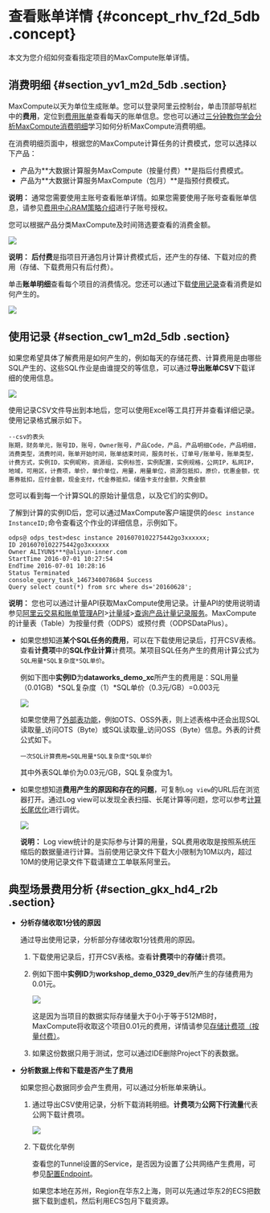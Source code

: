 # 查看账单详情 {#concept_rhv_f2d_5db .concept}

本文为您介绍如何查看指定项目的MaxCompute账单详情。

## 消费明细 {#section_yv1_m2d_5db .section}

MaxCompute以天为单位生成账单。您可以登录阿里云控制台，单击顶部导航栏中的**费用**，定位到[费用账单](https://usercenter2.aliyun.com/finance/expense-report/overview)查看每天的账单信息。您也可以通过[三分钟教你学会分析MaxCompute消费明细](https://yq.aliyun.com/articles/253504)学习如何分析MaxCompute消费明细。

在消费明细页面中，根据您的MaxCompute计算任务的计费模式，您可以选择以下产品：

-   产品为**大数据计算服务MaxCompute（按量付费）**是指后付费模式。
-   产品为**大数据计算服务MaxCompute（包月）**是指预付费模式。

**说明：** 通常您需要使用主账号查看账单详情。如果您需要使用子账号查看账单信息，请参见[费用中心RAM策略介绍](https://help.aliyun.com/document_detail/88883.html)进行子账号授权。

您可以根据产品分类MaxCompute及时间筛选要查看的消费金额。

![](http://static-aliyun-doc.oss-cn-hangzhou.aliyuncs.com/assets/img/11938/156393406052596_zh-CN.jpg)

**说明：** **后付费**是指项目开通包月计算计费模式后，还产生的存储、下载对应的费用（存储、下载费用只有后付费）。

单击**账单明细**查看每个项目的消费情况。您还可以通过下载[使用记录](#section_cw1_m2d_5db)查看消费是如何产生的。

![](http://static-aliyun-doc.oss-cn-hangzhou.aliyuncs.com/assets/img/11938/156393406052598_zh-CN.jpg)

## 使用记录 {#section_cw1_m2d_5db .section}

如果您希望具体了解费用是如何产生的，例如每天的存储花费、计算费用是由哪些SQL产生的、这些SQL作业是由谁提交的等信息，可以通过**导出账单CSV**下载详细的使用信息。

![](http://static-aliyun-doc.oss-cn-hangzhou.aliyuncs.com/assets/img/11938/156393406152600_zh-CN.jpg)

使用记录CSV文件导出到本地后，您可以使用Excel等工具打开并查看详细记录。使用记录格式展示如下。

``` {#codeblock_958_rqm_ya5}
--csv的表头
账期，财务单元，账号ID，账号，Owner账号，产品Code，产品，产品明细Code，产品明细，消费类型，消费时间，账单开始时间，账单结束时间，服务时长，订单号/账单号，账单类型，计费方式，实例ID，实例昵称，资源组，实例标签，实例配置，实例规格，公网IP，私网IP，地域，可用区，计费项，单价，单价单位，用量，用量单位，资源包抵扣，原价，优惠金额，优惠券抵扣，应付金额，现金支付，代金券抵扣，储值卡支付金额，欠费金额
```

您可以看到每一个计算SQL的原始计量信息，以及它们的实例ID。

了解到计算的实例ID后，您可以通过MaxCompute客户端提供的`desc instance InstanceID;`命令查看这个作业的详细信息，示例如下。

``` {#codeblock_d2l_fwu_9br}
odps@ odps_test>desc instance 2016070102275442go3xxxxxx;
ID 2016070102275442go3xxxxxx
Owner ALIYUN$***@aliyun-inner.com
StartTime 2016-07-01 10:27:54 
EndTime 2016-07-01 10:28:16
Status Terminated 
console_query_task_1467340078684 Success 
Query select count(*) from src where ds='20160628';
```

**说明：** 您也可以通过计量API获取MaxCompute使用记录。计量API的使用说明请参见[阿里云交易和账单管理API](https://help.aliyun.com/product/87964.html)\>[计量域](https://help.aliyun.com/document_detail/115226.html)\>[查询产品计量记录服务](https://help.aliyun.com/document_detail/115226.html)。MaxCompute的计量表（Table）为按量付费（ODPS）或预付费（ODPSDataPlus）。

-   如果您想知道**某个SQL任务的费用**，可以在下载使用记录后，打开CSV表格。查看**计费项**中的**SQL作业计算**计费项。某项目SQL任务产生的费用计算公式为`SQL用量*SQL复杂度*SQL单价`。

    例如下图中**实例ID**为**dataworks\_demo\_xc**所产生的费用是：SQL用量（0.01GB）\*SQL复杂度（1）\*SQL单价（0.3元/GB）=0.003元

    ![](http://static-aliyun-doc.oss-cn-hangzhou.aliyuncs.com/assets/img/11938/156393406152651_zh-CN.jpg)

    如果您使用了[外部表功能](../../../../cn.zh-CN/开发/外部表/外部表概述.md#)，例如OTS、OSS外表，则上述表格中还会出现SQL读取量\_访问OTS（Byte）或SQL读取量\_访问OSS（Byte）信息。外表的计费公式如下。

    ``` {#codeblock_o2c_je6_74u}
    一次SQL计算费用=SQL用量*SQL复杂度*SQL单价
    ```

    其中外表SQL单价为0.03元/GB，SQL复杂度为1。

-   如果您想知道**费用产生的原因和存在的问题**，可复制`Log view`的URL后在浏览器打开。通过Log view可以发现全表扫描、长尾计算等问题，您可以参考[计算长尾优化](../../../../cn.zh-CN/最佳实践/计算优化/计算长尾调优.md#)进行调优。

    ![](http://static-aliyun-doc.oss-cn-hangzhou.aliyuncs.com/assets/img/11938/15639340618899_zh-CN.png)

    **说明：** Log view统计的是实际参与计算的用量，SQL费用收取是按照系统压缩后的数据量进行计算。当前使用记录文件下载大小限制为10M以内，超过10M的使用记录文件下载请建立工单联系阿里云。


## 典型场景费用分析 {#section_gkx_hd4_r2b .section}

-   **分析存储收取1分钱的原因** 

    通过导出使用记录，分析部分存储收取1分钱费用的原因。

    1.  下载使用记录后，打开CSV表格。查看**计费项**中的**存储**计费项。
    2.  例如下图中**实例ID**为**workshop\_demo\_0329\_dev**所产生的存储费用为0.01元。

        ![](http://static-aliyun-doc.oss-cn-hangzhou.aliyuncs.com/assets/img/11938/156393406252665_zh-CN.jpg)

        这是因为当项目的数据实际存储量大于0小于等于512MB时，MaxCompute将收取这个项目0.01元的费用，详情请参见[存储计费项（按量付费）](cn.zh-CN/产品定价/存储计费项（按量付费）.md#)。

    3.  如果这份数据只用于测试，您可以通过IDE删除Project下的表数据。
-   **分析数据上传和下载是否产生了费用** 

    如果您担心数据同步会产生费用，可以通过分析账单来确认。

    1.  通过导出CSV使用记录，分析下载消耗明细。**计费项**为**公网下行流量**代表公网下载计费项。

        ![](http://static-aliyun-doc.oss-cn-hangzhou.aliyuncs.com/assets/img/11938/156393406252692_zh-CN.jpg)

    2.  下载优化举例

        查看您的Tunnel设置的Service，是否因为设置了公共网络产生费用，可参见[配置Endpoint](../../../../cn.zh-CN/准备工作/配置Endpoint.md#)。

        如果您本地在苏州，Region在华东2上海，则可以先通过华东2的ECS把数据下载到虚机，然后利用ECS包月下载资源。


